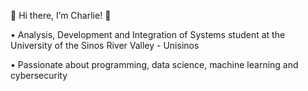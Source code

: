 🌻 Hi there, I’m Charlie! 🌻

• Analysis, Development and Integration of Systems student at the University of the Sinos River Valley - Unisinos

• Passionate about programming, data science, machine learning and cybersecurity

<!---
Charlinski64/Charlinski64 is a ✨ special ✨ repository because its `README.md` (this file) appears on your GitHub profile.
You can click the Preview link to take a look at your changes.
--->
